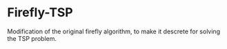 # Firefly-TSP
Modification of the original firefly algorithm, to make it descrete for solving the TSP problem.
